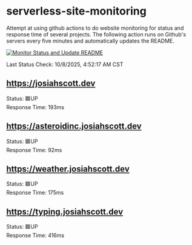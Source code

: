 # serverless-site-monitoring
Attempt at using github actions to do website monitoring for status and response time of several projects. The following action runs on Github's servers every five minutes and automatically updates the README.  

[![Monitor Status and Update README](https://github.com/JosiahSco/serverless-site-monitoring/actions/workflows/monitor.yaml/badge.svg)](https://github.com/JosiahSco/serverless-site-monitoring/actions/workflows/monitor.yaml)

Last Status Check: 10/8/2025, 4:52:17 AM CST

## https://josiahscott.dev
Status: 🟩UP  
Response Time: 193ms

## https://asteroidinc.josiahscott.dev
Status: 🟩UP  
Response Time: 92ms

## https://weather.josiahscott.dev
Status: 🟩UP  
Response Time: 175ms

## https://typing.josiahscott.dev
Status: 🟩UP  
Response Time: 416ms

